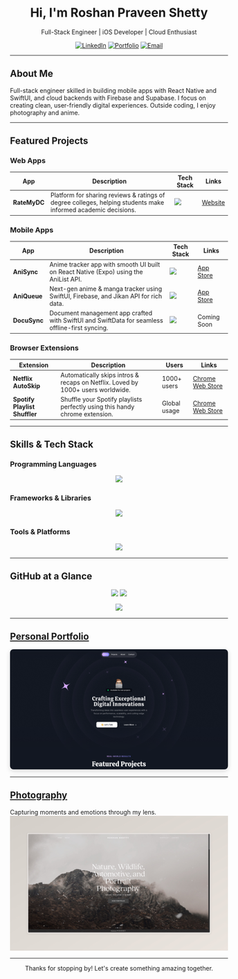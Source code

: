 <h1 align="center">Hi, I'm Roshan Praveen Shetty</h1>
<p align="center">
  Full-Stack Engineer | iOS Developer | Cloud Enthusiast  
</p>
<p align="center">
  <a href="https://www.linkedin.com/in/roshanpshetty" target="_blank"><img src="https://skillicons.dev/icons?i=linkedin" height="35" alt="LinkedIn"/></a>
  <a href="https://roshanpshetty.vercel.app/" target="_blank"><img src="https://skillicons.dev/icons?i=vercel" height="35" alt="Portfolio"/></a>
  <a href="mailto:roshanshetty2000@gmail.com" target="_blank"><img src="https://skillicons.dev/icons?i=gmail" height="35" alt="Email"/></a>
</p>

---
## About Me  
Full-stack engineer skilled in building mobile apps with React Native and SwiftUI, and cloud backends with Firebase and Supabase. I focus on creating clean, user-friendly digital experiences. Outside coding, I enjoy photography and anime.

---
## Featured Projects
### Web Apps  
| App | Description | Tech Stack | Links |
|-----|-------------|------------|-------|
| **RateMyDC** | Platform for sharing reviews & ratings of degree colleges, helping students make informed academic decisions. | <img src="https://skillicons.dev/icons?i=nextjs,typescript,firebase" height="30" /> | [Website](https://ratemydc.com) |

### Mobile Apps
| App | Description | Tech Stack | Links |
|-----|-------------|------------|-------|
| **AniSync** | Anime tracker app with smooth UI built on React Native (Expo) using the AniList API. | <img src="https://skillicons.dev/icons?i=react,tailwind" height="30" /> | [App Store](https://getanisync.vercel.app/) |
| **AniQueue** | Next-gen anime & manga tracker using SwiftUI, Firebase, and Jikan API for rich data. | <img src="https://skillicons.dev/icons?i=swift,firebase" height="30" /> | [App Store](https://apps.apple.com/us/app/aniqueue-track-anime-manga/id6751150040) |
| **DocuSync** | Document management app crafted with SwiftUI and SwiftData for seamless offline-first syncing. | <img src="https://skillicons.dev/icons?i=swift" height="30" /> | Coming Soon |

### Browser Extensions
| Extension | Description | Users | Links |
|-----------|-------------|-------|-------|
| **Netflix AutoSkip** | Automatically skips intros & recaps on Netflix. Loved by 1000+ users worldwide. | 1000+ users | [Chrome Web Store](https://chromewebstore.google.com/detail/netflix-autoskip/ccneeceepbhmgaonnhcbhbmhfomnpnfh?authuser=0&hl=en) |
| **Spotify Playlist Shuffler** | Shuffle your Spotify playlists perfectly using this handy chrome extension. | Global usage | [Chrome Web Store](https://chromewebstore.google.com/detail/playlist-shuffler-perfect/ijblgikblehedakbkdpbjcjabomboaep?authuser=0&hl=en) |

---
## Skills & Tech Stack  
### Programming Languages  
<p align="center">
  <img src="https://skillicons.dev/icons?i=typescript,javascript,swift,python,r,java" />
</p>

### Frameworks & Libraries  
<p align="center">
  <img src="https://skillicons.dev/icons?i=react,nextjs,svelte,tailwind" />
</p>

### Tools & Platforms  
<p align="center">
  <img src="https://skillicons.dev/icons?i=firebase,supabase,git,github,mongodb,postgresql,ansible" />
</p>

---
## GitHub at a Glance  
<p align="center">
  <img src="https://github-readme-stats.vercel.app/api?username=RoshanPShetty&show_icons=true&theme=radical" height="150" />
  <img src="https://github-readme-stats.vercel.app/api/top-langs/?username=RoshanPShetty&layout=compact&theme=radical" height="150" />
</p>
<p align="center">
  <img src="https://streak-stats.demolab.com?user=RoshanPShetty&theme=radical&date_format=M%20j%5B%2C%20Y%5D" height="150" />
</p>

---
## [Personal Portfolio](https://roshanpshetty.vercel.app/)  
<p align="center">
  <a href="https://roshanpshetty.vercel.app/" target="_blank" rel="noopener noreferrer">
    <img src="src/lib/assets/landing.png" alt="Portfolio Preview" style="border-radius:8px; box-shadow: 0 4px 12px rgba(0,0,0,0.15);" />
  </a>
</p>

---
## [Photography](https://roshanpshetty.mypixieset.com/)
Capturing moments and emotions through my lens.  
[![Photography Preview](src/lib/assets/photography.jpeg)](https://roshanpshetty.mypixieset.com/)  


---
<p align="center">Thanks for stopping by! Let's create something amazing together.</p>
